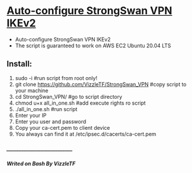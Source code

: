 # [Auto-configure StrongSwan VPN IKEv2](https://github.com/VizzleTF/StrongSwan_VPN)

- Auto-configure StrongSwan VPN IKEv2
- The script is guaranteed to work on AWS EC2 Ubuntu 20.04 LTS



## Install:
1. sudo -i                                                   #run script from root only!
2. git clone https://github.com/VizzleTF/StrongSwan_VPN      #copy script to your machine 
3. cd StrongSwan_VPN/                                        #go to script directory 
4. chmod u+x all_in_one.sh                                   #add execute rights ro script
5. ./all_in_one.sh                                           #run script
6. Enter your IP
7. Enter you user and password
8. Copy your ca-cert.pem to client device
9. You always can find it at /etc/ipsec.d/cacerts/ca-cert.pem


#####
##### ___________________________
##### Writed on Bash By  VizzleTF 
